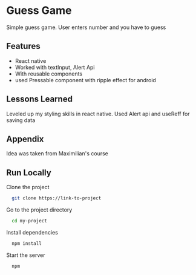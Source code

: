 
# Guess Game

Simple guess game. User enters number and you have to guess


## Features

- React native
- Worked with textInput, Alert Api 
- With reusable components
- used Pressable component with ripple effect for android
## Lessons Learned
Leveled up my styling skills in react native. Used Alert api and useReff for saving data

  
## Appendix

Idea was taken from Maximilian's course

  
## Run Locally

Clone the project

```bash
  git clone https://link-to-project
```

Go to the project directory

```bash
  cd my-project
```

Install dependencies

```bash
  npm install
```

Start the server

```bash
  npm 
